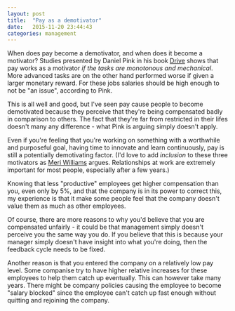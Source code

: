 ```yaml
---
layout: post
title:  "Pay as a demotivator"
date:   2015-11-20 23:44:43
categories: management
---
```

When does pay become a demotivator, and when does it become a motivator? Studies presented by Daniel Pink in his book [Drive](http://www.amazon.com/Drive-Surprising-Truth-About-Motivates/dp/1594484805) shows that pay works as a motivator _if the tasks are monotonous and mechanical_. More advanced tasks are on the other hand performed worse if given a larger monetary reward. For these jobs salaries should be high enough to not be "an issue", according to Pink.

This is all well and good, but I've seen pay cause people to become demotivated because they perceive that they're being compensated badly in comparison to others. The fact that they're far from restricted in their lifes doesn't many any difference - what Pink is arguing simply doesn't apply.

Even if you're feeling that you're working on something with a worthwhile and purposeful goal, having time to innovate and learn continuously, pay is still a potentially demotivating factor. (I'd love to add _inclusion_ to these three motivators as [Meri Williams](http://blog.meriwilliams.com/) argues. Relationships at work are extremely important for most people, especially after a few years.)

Knowing that less "productive" employees get higher compensation than you, even only by 5%, and that the company is in its power to correct this, my experience is that it make some people feel that the company doesn't value them as much as other employees.

Of course, there are more reasons to why you'd believe that you are compensated unfairly - it could be that management simply doesn't perceive you the same way you do. If you believe that this is because your manager simply doesn't have insight into what you're doing, then the feedback cycle needs to be fixed.

Another reason is that you entered the company on a relatively low pay level. Some companise try to have higher relative increases for these employees to help them catch up eventually. This can however take many years. There might be company policies causing the employee to become "salary blocked" since the employee can't catch up fast enough without quitting and rejoining the company.